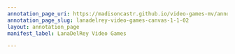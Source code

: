 ```yaml
---
annotation_page_uri: https://madisoncastr.github.io/video-games-mv/annotations/lanadelrey-video-games-canvas-1-1-02.json
annotation_page_slug: lanadelrey-video-games-canvas-1-1-02
layout: annotation_page
manifest_label: LanaDelRey Video Games

---
```

